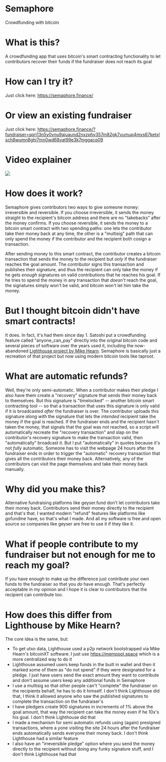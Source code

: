 # Semaphore
Crowdfunding with bitcoin

# What is this?
A crowdfunding app that uses bitcoin's smart contracting functionality to let contributors recover their funds if the fundraiser does not reach its goal

# How can I try it?
Just click here: https://semaphore.finance/

# Or view an existing fundraiser
Just click here: https://semaphore.finance/?fundraiser=sprj13n5y0vnu9ajuaund2nxzphy357m82gk7vumup4mys67ketxlsch8wumn8ghj7mn0wd68yat99e3k7mggacq09

# Video explainer
[![](https://i.ibb.co/v1Srq3g/semaphore-yt-thumbnail-with-yt-logo.jpg)](https://www.youtube.com/watch?v=VHGRQVuVtCY)

# How does it work?
Semaphore gives contributors two ways to give someone money: irreversible and reversible. If you choose irreversible, it sends the money straight to the recipient's bitcoin address and there are no "takebacks" after the money confirms. If you choose reversible, it sends the money to a bitcoin smart contract with two spending paths: one lets the contributor take their money back at any time, the other is a "multisig" path that can only spend the money if the contributor and the recipient both cosign a transaction.

After sending money to this smart contract, the contributor creates a bitcoin transaction that sends the money to the recipient but *only* if the fundraiser reaches the goal amount. The contributor signs this transaction and publishes their signature, and thus the recipient can only take the money if he gets *enough* signatures on valid contributions that he reaches his goal. If he tries to spend the money in any transaction that *doesn't* reach the goal, the signatures simply won't be valid, and bitcoin won't let him take the money.

# But I thought bitcoin didn't have smart contracts!
It does. In fact, it's had them since day 1. Satoshi put a crowdfunding feature called "anyone_can_pay" directly into the original bitcoin code and several pieces of software over the years used it, including the now-abandoned [Lighthouse project by Mike Hearn](https://github.com/vinumeris/lighthouse). Semaphore is basically just a recreation of that project but now using modern bitcoin tools like taproot.

# What are automatic refunds?
Well, they're only semi-automatic. When a contributor makes their pledge I also have them create a "recovery" signature that sends their money back to themselves. But this signature is "timelocked" -- another bitcoin smart contracting tool -- so that a transaction that uses this signature is only valid if it is broadcasted *after* the fundraiser is over. The contributor uploads this signature *along with* the signature that lets the *intended* recipient take the money if the goal is reached. If the fundraiser ends and the recipient hasn't taken the money, that signals that the goal was *not* reached, so a script will automatically recreate the "recovery transaction" and slap on the contributor's recovery signature to make the transaction valid, then "automatically" broadcast it. But I put "automatically" in quotes because it's not *fully* automatic. Someone has to visit the webpage 24 hours after the fundraiser ends in order to trigger the "automatic" recovery transaction that gives all the contributors their money back. Alternatively, any of the contributors can visit the page themselves and take their money back manually.

# Why did you make this?
Alternative fundraising platforms like geyser.fund don't let contributors take their money back. Contributors send their money directly to the recipient and that's that. I wanted modern "refund" features like platforms like gofundme have, so that's what I made. And all my software is free and open source so companies like geyser are free to use it if they like it.

# What if people contribute to my fundraiser but not enough for me to reach my goal?
If you have enough to make up the difference just contribute your own funds to the fundraiser so that you *do* have enough. That's perfectly acceptable in my opinion and I hope it is clear to contributors that the recipient can contribute too.

# How does this differ from Lighthouse by Mike Hearn?
The core idea is the same, but:

- To get utxo data, Lighthouse used a p2p network bootstrapped via Mike Hearn's bitcoinXT software. I just use https://mempool.space which is a more centralized way to do it
- Lighthouse assumed users keep funds in the built in wallet and then it marked some of them as "do not spend" if they were designated for a pledge. I just have users send the exact amount they want to contribute and don't assume users keep any additional funds in Semaphore
- I use a multisig so that other people can't "complete" the fundraiser on the recipients behalf, he has to do it himself. I don't think Lighthouse did that, I think it allowed anyone who saw the published signatures to complete the transaction on the fundraiser's 
- I have pledgers create 900 signatures in increments of 1% above the goal amount, that way the recipient can take the money even if he 10x's his goal. I don't think Lighthouse did that
- I made a mechanism for semi automatic refunds using (again) presigned transactions, where a yone visiting the site 24 hours after the fundraiser ends automatically sends everyone their money back. I don't think Lighthouse had a similar feature
- I also have an "irreversible pledge" option where you send the money directly to the recipient without doing any funky signature stuff, and I don't think Lighthouse had that

